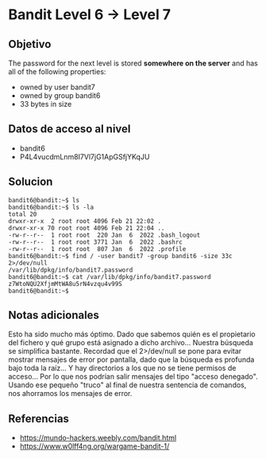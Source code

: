 # Bandit Level 6 → Level 7

## Objetivo

The password for the next level is stored **somewhere on the server** and has all of the following properties:

-   owned by user bandit7
-   owned by group bandit6
-   33 bytes in size

## Datos de acceso al nivel
- bandit6
- P4L4vucdmLnm8I7Vl7jG1ApGSfjYKqJU
## Solucion
```
bandit6@bandit:~$ ls
bandit6@bandit:~$ ls -la
total 20
drwxr-xr-x  2 root root 4096 Feb 21 22:02 .
drwxr-xr-x 70 root root 4096 Feb 21 22:04 ..
-rw-r--r--  1 root root  220 Jan  6  2022 .bash_logout
-rw-r--r--  1 root root 3771 Jan  6  2022 .bashrc
-rw-r--r--  1 root root  807 Jan  6  2022 .profile
bandit6@bandit:~$ find / -user bandit7 -group bandit6 -size 33c 2>/dev/null
/var/lib/dpkg/info/bandit7.password
bandit6@bandit:~$ cat /var/lib/dpkg/info/bandit7.password
z7WtoNQU2XfjmMtWA8u5rN4vzqu4v99S
bandit6@bandit:~$
```

## Notas adicionales
Esto ha sido mucho más óptimo. Dado que sabemos quién es el propietario del fichero y qué grupo está asignado a dicho archivo... Nuestra búsqueda se simplifica bastante. Recordad que el 2>/dev/null se pone para evitar mostrar mensajes de error por pantalla, dado que la búsqueda es profunda bajo toda la raíz... Y hay directorios a los que no se tiene permisos de acceso... Por lo que nos podrían salir mensajes del tipo "acceso denegado". Usando ese pequeño "truco" al final de nuestra sentencia de comandos, nos ahorramos los mensajes de error.
## Referencias
- https://mundo-hackers.weebly.com/bandit.html
- https://www.w0lff4ng.org/wargame-bandit-1/